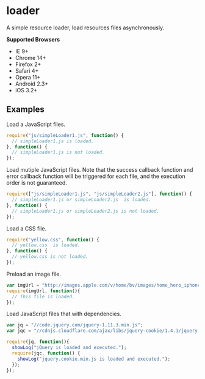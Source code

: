 # loader
A simple resource loader, load resources files asynchronously.

**Supported Browsers**

* IE 9+
* Chrome 14+
* Firefox 2+
* Safari 4+
* Opera 11+
* Android 2.3+
* iOS 3.2+

## Examples

Load a JavaScript files.

```javascript
require("js/simpleLoader1.js", function() {
  // simpleLoader1.js is loaded.
}, function() {
  // simpleLoader1.js is not loaded.
});
```

Load mutiple JavaScript files. Note that the success callback function and error callback function will be triggered for each file, and the execution order is not guaranteed.  
```javascript
require(["js/simpleLoader1.js", "js/simpleLoader2.js"], function() {
  // simpleLoader1.js or simpleLoader2.js  is loaded.
}, function() {
  // simpleLoader1.js or simpleLoader2.js is not loaded.
});
```

Load a CSS file.
```javascript
require("yellow.css", function() {
  // yellow.css  is loaded.
}, function() {
  // yellow.css is not loaded.
});
```

Preload an image file.
```javascript
var imgUrl = "http://images.apple.com/v/home/bv/images/home_hero_iphone_medium.png";
require(imgUrl, function(){
  // This file is loaded.
});
```

Load JavaScript files that with dependencies.
```javascript
var jq = "//code.jquery.com/jquery-1.11.3.min.js";
var jqc = "//cdnjs.cloudflare.com/ajax/libs/jquery-cookie/1.4.1/jquery.cookie.min.js";

require(jq, function(){
  showLog("jQuery is loaded and executed.");
  require(jqc, function() {
    showLog("jquery.cookie.min.js is loaded and executed.");
  });
});
```

